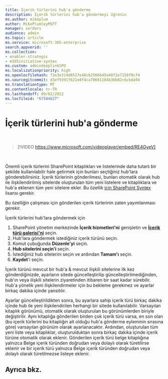 ```yaml
---
title: İçerik türlerini hub'a gönderme
description: İçerik türlerini hub'a göndermeyi öğrenin
ms.author: mikeplum
author: MikePlumleyMSFT
manager: serdars
audience: admin
ms.topic: article
ms.service: microsoft-365-enterprise
search.appverid: ''
ms.collection:
- enabler-strategic
- m365initiative-syntex
ms.custom: admindeeplinkSPO
ms.localizationpriority: high
ms.openlocfilehash: f3e3e314d0527e48cb2566b45e48f2e7158f0cf4
ms.sourcegitcommit: d3ef9391f621e8f4ca70661184b3bb82c6cbda94
ms.translationtype: MT
ms.contentlocale: tr-TR
ms.lasthandoff: 09/02/2022
ms.locfileid: "67584627"
---
```

# <a name="push-content-types-to-a-hub"></a>İçerik türlerini hub'a gönderme

</br>

> [!VIDEO https://www.microsoft.com/videoplayer/embed/RE4GyeV]  

</br>


Önemli içerik türlerini SharePoint kitaplıkları ve listelerinde daha tutarlı bir şekilde kullanılabilir hale getirmek için bunları seçtiğiniz hub'lara gönderebilirsiniz. İçerik türlerinin gönderilmesi, bunları otomatik olarak hub ile ilişkilendirilmiş sitelerde oluşturulan tüm yeni listelere ve kitaplıklara ve hub'a eklenen tüm yeni sitelere ekler. Bu özellik [için SharePoint Syntex](index.md) lisansı gerekir.

Bu özelliğin çalışması için gönderilen içerik türlerinin zaten yayımlanması gerekir.

İçerik türlerini hub'lara göndermek için

1. SharePoint yönetim merkezinde **İçerik hizmetleri'ni** genişletin ve <a href="https://go.microsoft.com/fwlink/?linkid=2185074" target="_blank">**İçerik türü galerisi'ni**</a> seçin.
2. Hub'lara göndermek istediğiniz içerik türünü seçin.
3. Komut çubuğunda **Düzenle'yi** seçin.
4. **Hub sitelerini seçin'i** seçin.
5. İstediğiniz hub sitelerini seçin ve ardından **Tamam'ı** seçin.
6. **Kaydet**'i seçin.

İçerik türünü mevcut bir hub'a & mevcut ilişkili sitelerine ilk kez gönderdiğinizde, ayarların sitede güncelleştirilip güncelleştirilmediğinden, hub'ın veya ilişkili sitelerin ziyaretinden itibaren bir saat kadar sürebilir. Hub'a yönelik yeni ilişkilendirmeler için bu bekleme gerekmez ve ayarlar birkaç dakika içinde yansıtılır.

Ayarlar güncelleştirildikten sonra, bu ayarlara sahip içerik türü birkaç dakika içinde hub ile yeni ilişkilendirilen herhangi bir sitede kullanılabilir. Varsayılan kitaplık görünümü, otomatik olarak oluşturulan bu görünümlerden biriyle değiştirilir. Aynı kitaplığa gönderilen birden çok içerik türü varsa, en son olan (bu içerik türlerini bu kitaplığın ait olduğu hub'a gönderme eyleminin sırasına göre) varsayılan görünüm olarak ayarlanacaktır.  Ardından, oluşturulan tüm yeni liste veya kitaplıklar, oluşturulduktan sonra birkaç dakika içinde içerik türüne otomatik olarak eklenir. Gönderilen içerik türü belge kitaplığına yalnızca Belge içerik türünden doğrudan veya dolaylı olarak türetilirse eklenir ve bir içerik türü yalnızca Belge içerik türünden doğrudan veya dolaylı olarak türetilmezse listeye eklenir.

## <a name="see-also"></a>Ayrıca bkz.
